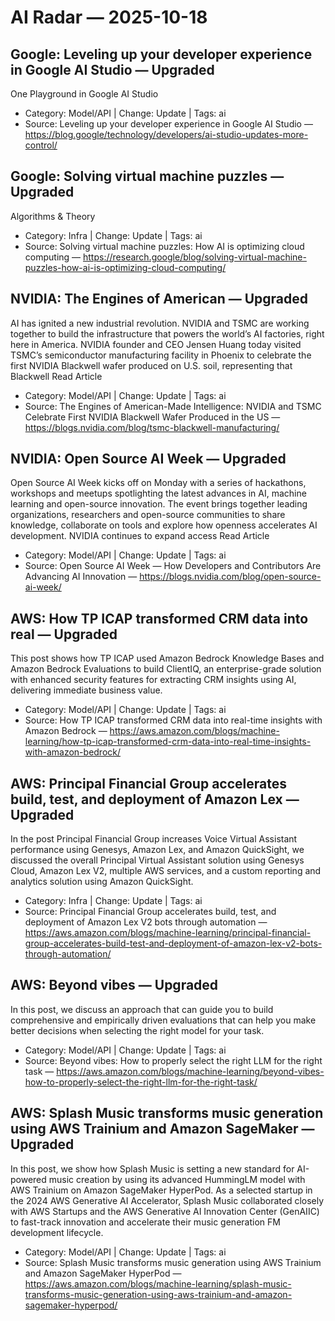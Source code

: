 # AI Radar — 2025-10-18

## Google: Leveling up your developer experience in Google AI Studio — **Upgraded**
One Playground in Google AI Studio

- Category: Model/API  |  Change: Update  |  Tags: ai
- Source: Leveling up your developer experience in Google AI Studio — https://blog.google/technology/developers/ai-studio-updates-more-control/

## Google: Solving virtual machine puzzles — **Upgraded**
Algorithms & Theory

- Category: Infra  |  Change: Update  |  Tags: ai
- Source: Solving virtual machine puzzles: How AI is optimizing cloud computing — https://research.google/blog/solving-virtual-machine-puzzles-how-ai-is-optimizing-cloud-computing/

## NVIDIA: The Engines of American — **Upgraded**
AI has ignited a new industrial revolution. NVIDIA and TSMC are working together to build the infrastructure that powers the world’s AI factories, right here in America. NVIDIA founder and CEO Jensen Huang today visited TSMC’s semiconductor manufacturing facility in Phoenix to celebrate the first NVIDIA Blackwell wafer produced on U.S. soil, representing that Blackwell Read Article

- Category: Model/API  |  Change: Update  |  Tags: ai
- Source: The Engines of American-Made Intelligence: NVIDIA and TSMC Celebrate First NVIDIA Blackwell Wafer Produced in the US — https://blogs.nvidia.com/blog/tsmc-blackwell-manufacturing/

## NVIDIA: Open Source AI Week — **Upgraded**
Open Source AI Week kicks off on Monday with a series of hackathons, workshops and meetups spotlighting the latest advances in AI, machine learning and open-source innovation. The event brings together leading organizations, researchers and open-source communities to share knowledge, collaborate on tools and explore how openness accelerates AI development. NVIDIA continues to expand access Read Article

- Category: Model/API  |  Change: Update  |  Tags: ai
- Source: Open Source AI Week — How Developers and Contributors Are Advancing AI Innovation — https://blogs.nvidia.com/blog/open-source-ai-week/

## AWS: How TP ICAP transformed CRM data into real — **Upgraded**
This post shows how TP ICAP used Amazon Bedrock Knowledge Bases and Amazon Bedrock Evaluations to build ClientIQ, an enterprise-grade solution with enhanced security features for extracting CRM insights using AI, delivering immediate business value.

- Category: Model/API  |  Change: Update  |  Tags: ai
- Source: How TP ICAP transformed CRM data into real-time insights with Amazon Bedrock — https://aws.amazon.com/blogs/machine-learning/how-tp-icap-transformed-crm-data-into-real-time-insights-with-amazon-bedrock/

## AWS: Principal Financial Group accelerates build, test, and deployment of Amazon Lex — **Upgraded**
In the post Principal Financial Group increases Voice Virtual Assistant performance using Genesys, Amazon Lex, and Amazon QuickSight, we discussed the overall Principal Virtual Assistant solution using Genesys Cloud, Amazon Lex V2, multiple AWS services, and a custom reporting and analytics solution using Amazon QuickSight.

- Category: Infra  |  Change: Update  |  Tags: ai
- Source: Principal Financial Group accelerates build, test, and deployment of Amazon Lex V2 bots through automation — https://aws.amazon.com/blogs/machine-learning/principal-financial-group-accelerates-build-test-and-deployment-of-amazon-lex-v2-bots-through-automation/

## AWS: Beyond vibes — **Upgraded**
In this post, we discuss an approach that can guide you to build comprehensive and empirically driven evaluations that can help you make better decisions when selecting the right model for your task.

- Category: Model/API  |  Change: Update  |  Tags: ai
- Source: Beyond vibes: How to properly select the right LLM for the right task — https://aws.amazon.com/blogs/machine-learning/beyond-vibes-how-to-properly-select-the-right-llm-for-the-right-task/

## AWS: Splash Music transforms music generation using AWS Trainium and Amazon SageMaker — **Upgraded**
In this post, we show how Splash Music is setting a new standard for AI-powered music creation by using its advanced HummingLM model with AWS Trainium on Amazon SageMaker HyperPod. As a selected startup in the 2024 AWS Generative AI Accelerator, Splash Music collaborated closely with AWS Startups and the AWS Generative AI Innovation Center (GenAIIC) to fast-track innovation and accelerate their music generation FM development lifecycle.

- Category: Model/API  |  Change: Update  |  Tags: ai
- Source: Splash Music transforms music generation using AWS Trainium and Amazon SageMaker HyperPod — https://aws.amazon.com/blogs/machine-learning/splash-music-transforms-music-generation-using-aws-trainium-and-amazon-sagemaker-hyperpod/
